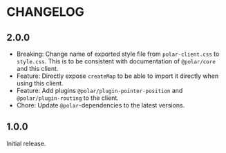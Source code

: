 # CHANGELOG

## 2.0.0

- Breaking: Change name of exported style file from `polar-client.css` to `style.css`. This is to be consistent with documentation of `@polar/core` and this client.
- Feature: Directly expose `createMap` to be able to import it directly when using this client.
- Feature: Add plugins `@polar/plugin-pointer-position` and `@polar/plugin-routing` to the client.
- Chore: Update `@polar`-dependencies to the latest versions.

## 1.0.0

Initial release.
